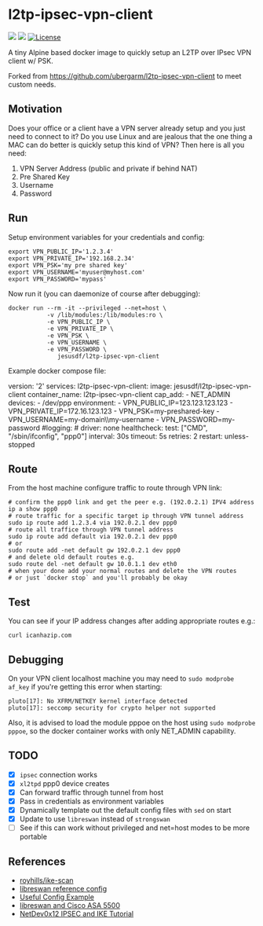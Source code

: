 l2tp-ipsec-vpn-client
===
[![](https://images.microbadger.com/badges/image/jesusdf/l2tp-ipsec-vpn-client.svg)](https://microbadger.com/images/jesusdf/l2tp-ipsec-vpn-client) [![](https://images.microbadger.com/badges/version/jesusdf/l2tp-ipsec-vpn-client.svg)](https://microbadger.com/images/jesusdf/l2tp-ipsec-vpn-client) [![License](https://img.shields.io/github/license/mashape/apistatus.svg)](https://github.com/jesusdf/l2tp-ipsec-vpn-client/blob/master/LICENSE)

A tiny Alpine based docker image to quickly setup an L2TP over IPsec VPN client w/ PSK.

Forked from https://github.com/ubergarm/l2tp-ipsec-vpn-client to meet custom needs.

## Motivation
Does your office or a client have a VPN server already setup and you
just need to connect to it? Do you use Linux and are jealous that the
one thing a MAC can do better is quickly setup this kind of VPN? Then
here is all you need:

1. VPN Server Address (public and private if behind NAT)
2. Pre Shared Key
3. Username
4. Password

## Run
Setup environment variables for your credentials and config:

    export VPN_PUBLIC_IP='1.2.3.4'
    export VPN_PRIVATE_IP='192.168.2.34'
    export VPN_PSK='my pre shared key'
    export VPN_USERNAME='myuser@myhost.com'
    export VPN_PASSWORD='mypass'

Now run it (you can daemonize of course after debugging):

    docker run --rm -it --privileged --net=host \
               -v /lib/modules:/lib/modules:ro \
               -e VPN_PUBLIC_IP \
               -e VPN_PRIVATE_IP \
               -e VPN_PSK \
               -e VPN_USERNAME \
               -e VPN_PASSWORD \
                  jesusdf/l2tp-ipsec-vpn-client

Example docker compose file:

version: '2'
services:
  l2tp-ipsec-vpn-client:
    image: jesusdf/l2tp-ipsec-vpn-client
    container_name: l2tp-ipsec-vpn-client
    cap_add:
      - NET_ADMIN
    devices:
      - /dev/ppp
    environment:
      - VPN_PUBLIC_IP=123.123.123.123
      - VPN_PRIVATE_IP=172.16.123.123
      - VPN_PSK=my-preshared-key
      - VPN_USERNAME=my-domain\\\\my-username
      - VPN_PASSWORD=my-password
    #logging:
    #  driver: none
    healthcheck:
      test: ["CMD", "/sbin/ifconfig", "ppp0"]
      interval: 30s
      timeout: 5s
      retries: 2
    restart: unless-stopped

## Route
From the host machine configure traffic to route through VPN link:

    # confirm the ppp0 link and get the peer e.g. (192.0.2.1) IPV4 address
    ip a show ppp0
    # route traffic for a specific target ip through VPN tunnel address
    sudo ip route add 1.2.3.4 via 192.0.2.1 dev ppp0
    # route all traffice through VPN tunnel address
    sudo ip route add default via 192.0.2.1 dev ppp0
    # or
    sudo route add -net default gw 192.0.2.1 dev ppp0
    # and delete old default routes e.g.
    sudo route del -net default gw 10.0.1.1 dev eth0
    # when your done add your normal routes and delete the VPN routes
    # or just `docker stop` and you'll probably be okay

## Test
You can see if your IP address changes after adding appropriate routes e.g.:

    curl icanhazip.com

## Debugging
On your VPN client localhost machine you may need to `sudo modprobe af_key`
if you're getting this error when starting:
```
pluto[17]: No XFRM/NETKEY kernel interface detected
pluto[17]: seccomp security for crypto helper not supported
```

Also, it is advised to load the module pppoe on the host using `sudo modprobe pppoe`, so the docker container works with only NET_ADMIN capability.

## TODO
- [x] `ipsec` connection works
- [x] `xl2tpd` ppp0 device creates
- [x] Can forward traffic through tunnel from host
- [x] Pass in credentials as environment variables
- [x] Dynamically template out the default config files with `sed` on start
- [x] Update to use `libreswan` instead of `strongswan`
- [ ] See if this can work without privileged and net=host modes to be more portable

## References
* [royhills/ike-scan](https://github.com/royhills/ike-scan)
* [libreswan reference config](https://libreswan.org/wiki/VPN_server_for_remote_clients_using_IKEv1_with_L2TP)
* [Useful Config Example](https://lists.libreswan.org/pipermail/swan/2016/001921.html)
* [libreswan and Cisco ASA 5500](https://sgros.blogspot.com/2013/08/getting-libreswan-connect-to-cisco-asa.html)
* [NetDev0x12 IPSEC and IKE Tutorial](https://youtu.be/7oldcYljp4U?t=1586)
